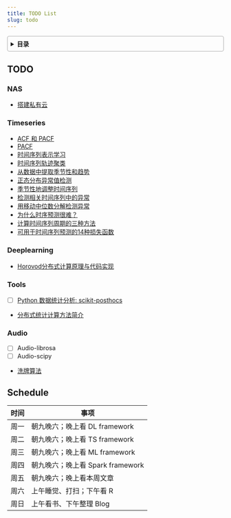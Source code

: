 ```yaml
---
title: TODO List
slug: todo
---
```


<style>
details {
    border: 1px solid #aaa;
    border-radius: 4px;
    padding: .5em .5em 0;
}
summary {
    font-weight: bold;
    margin: -.5em -.5em 0;
    padding: .5em;
}
details[open] {
    padding: .5em;
}
details[open] summary {
    border-bottom: 1px solid #aaa;
    margin-bottom: .5em;
}
</style>

<details><summary>目录</summary><p>

- [TODO](#todo)
  - [NAS](#nas)
  - [Timeseries](#timeseries)
  - [Deeplearning](#deeplearning)
  - [Tools](#tools)
  - [Audio](#audio)
- [Schedule](#schedule)
</p></details><p></p>

## TODO

### NAS

* [搭建私有云](https://mp.weixin.qq.com/s/E9rrjGtV5RJwxvtICgrOxQ)

### Timeseries

* [ACF 和 PACF](https://mp.weixin.qq.com/s?__biz=MzkxNDE1NjM5MA==&mid=2247484365&idx=1&sn=d4e22bd52ae58c78eb5424f3f4f139f3&chksm=c173fdc4f60474d287e3111f7cadef9fa9211aa3565f1852c6bbd8276f32f226922a3386ee24&scene=178&cur_album_id=2111235593522200577#rd)
* [PACF](https://mp.weixin.qq.com/s?__biz=MzkxNDE1NjM5MA==&mid=2247484417&idx=1&sn=efd49713967931a93568f1a8557672cd&chksm=c173fa08f604731e96ff7ddfc07f622befb1351fdda49b602715dca91c0eddcfd4b2e83655db&cur_album_id=2111235593522200577&scene=189#wechat_redirect)
* [时间序列表示学习](https://mp.weixin.qq.com/s?__biz=Mzg3NDUwNTM3MA==&mid=2247483863&idx=1&sn=db7a9e15385c8f34bba86b442c5f5f67&chksm=cecef422f9b97d34b9968291a332157524cb9a789452a06673e703b6891971206f0ca58f2178&scene=21#wechat_redirect)
* [时间序列轨迹聚类](https://mp.weixin.qq.com/s?__biz=Mzg3NDUwNTM3MA==&mid=2247490271&idx=1&sn=fd001c5084f679f4f901c2c48204d20b&chksm=ceceef2af9b9663ce90d8ac017b5e425ba4577454617c0044992857da84a42072ace8ee44e59&scene=132#wechat_redirect)
* [从数据中提取季节性和趋势](https://anomaly.io/seasonal-trend-decomposition-in-r/index.html)
* [正态分布异常值检测](https://anomaly.io/anomaly-detection-normal-distribution/index.html)
* [季节性地调整时间序列](https://anomaly.io/seasonally-adjustement-in-r/index.html)
* [检测相关时间序列中的异常](https://anomaly.io/detect-anomalies-in-correlated-time-series/index.html)
* [用移动中位数分解检测异常](https://anomaly.io/anomaly-detection-moving-median-decomposition/index.html)
* [为什么时序预测很难？](https://mp.weixin.qq.com/s/K0VVbZBcFJB5ctKWeMHUgQ)
* [计算时间序列周期的三种方法](https://mp.weixin.qq.com/s/GbhsnrZvMQdOY1k-EclBPw)
* [可用于时间序列预测的14种损失函数](https://mp.weixin.qq.com/s/eeKsAYvRaZvc3dsyin_pRQ)


### Deeplearning

* [Horovod分布式计算原理与代码实现](https://mp.weixin.qq.com/s/wNeCGMSRF0jg7yNJ_s6dWw)

### Tools

* [ ] [Python 数据统计分析: scikit-posthocs](https://mp.weixin.qq.com/s/m1fT9vxG_0nHIEspmWPPyg)
* [分布式统计计算方法简介](https://mp.weixin.qq.com/s/OOpjBBLVqg77Ao9s6KZ5vg)

### Audio

* [ ] Audio-librosa
* [ ] Audio-scipy
* [洗牌算法](https://mp.weixin.qq.com/s/gudVQFhoUi_d3jBNyamYvA)

## Schedule

| 时间 | 事项                                             |
|------|--------------------------------------------------|
| 周一 | 朝九晚六；晚上看 DL framework |
| 周二 | 朝九晚六；晚上看 TS framework |
| 周三 | 朝九晚六；晚上看 ML framework |
| 周四 | 朝九晚六；晚上看 Spark framework |
| 周五 | 朝九晚六；晚上看本周文章 |
| 周六 | 上午睡觉、打扫；下午看 R |
| 周日 | 上午看书、下午整理 Blog |

